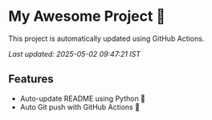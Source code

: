 # My Awesome Project 🚀

This project is automatically updated using GitHub Actions.

_Last updated: 2025-05-02 09:47:21 IST_

## Features
- Auto-update README using Python 🐍
- Auto Git push with GitHub Actions 🤖
